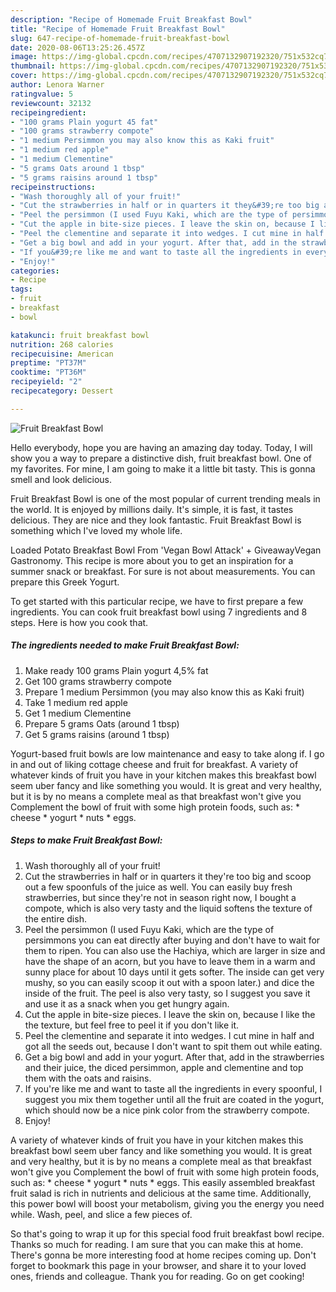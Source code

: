 ```yaml
---
description: "Recipe of Homemade Fruit Breakfast Bowl"
title: "Recipe of Homemade Fruit Breakfast Bowl"
slug: 647-recipe-of-homemade-fruit-breakfast-bowl
date: 2020-08-06T13:25:26.457Z
image: https://img-global.cpcdn.com/recipes/4707132907192320/751x532cq70/fruit-breakfast-bowl-recipe-main-photo.jpg
thumbnail: https://img-global.cpcdn.com/recipes/4707132907192320/751x532cq70/fruit-breakfast-bowl-recipe-main-photo.jpg
cover: https://img-global.cpcdn.com/recipes/4707132907192320/751x532cq70/fruit-breakfast-bowl-recipe-main-photo.jpg
author: Lenora Warner
ratingvalue: 5
reviewcount: 32132
recipeingredient:
- "100 grams Plain yogurt 45 fat"
- "100 grams strawberry compote"
- "1 medium Persimmon you may also know this as Kaki fruit"
- "1 medium red apple"
- "1 medium Clementine"
- "5 grams Oats around 1 tbsp"
- "5 grams raisins around 1 tbsp"
recipeinstructions:
- "Wash thoroughly all of your fruit!"
- "Cut the strawberries in half or in quarters it they&#39;re too big and scoop out a few spoonfuls of the juice as well. You can easily buy fresh strawberries, but since they&#39;re not in season right now, I bought a compote, which is also very tasty and the liquid softens the texture of the entire dish."
- "Peel the persimmon (I used Fuyu Kaki, which are the type of persimmons you can eat directly after buying and don&#39;t have to wait for them to ripen. You can also use the Hachiya, which are larger in size and have the shape of an acorn, but you have to leave them in a warm and sunny place for about 10 days until it gets softer. The inside can get very mushy, so you can easily scoop it out with a spoon later.) and dice the inside of the fruit. The peel is also very tasty, so I suggest you save it and use it as a snack when you get hungry again."
- "Cut the apple in bite-size pieces. I leave the skin on, because I like the the texture, but feel free to peel it if you don&#39;t like it."
- "Peel the clementine and separate it into wedges. I cut mine in half and got all the seeds out, because I don&#39;t want to spit them out while eating."
- "Get a big bowl and add in your yogurt. After that, add in the strawberries and their juice, the diced persimmon, apple and clementine and top them with the oats and raisins."
- "If you&#39;re like me and want to taste all the ingredients in every spoonful, I suggest you mix them together until all the fruit are coated in the yogurt, which should now be a nice pink color from the strawberry compote."
- "Enjoy!"
categories:
- Recipe
tags:
- fruit
- breakfast
- bowl

katakunci: fruit breakfast bowl 
nutrition: 268 calories
recipecuisine: American
preptime: "PT37M"
cooktime: "PT36M"
recipeyield: "2"
recipecategory: Dessert

---
```



![Fruit Breakfast Bowl](https://img-global.cpcdn.com/recipes/4707132907192320/751x532cq70/fruit-breakfast-bowl-recipe-main-photo.jpg)

Hello everybody, hope you are having an amazing day today. Today, I will show you a way to prepare a distinctive dish, fruit breakfast bowl. One of my favorites. For mine, I am going to make it a little bit tasty. This is gonna smell and look delicious.

Fruit Breakfast Bowl is one of the most popular of current trending meals in the world. It is enjoyed by millions daily. It's simple, it is fast, it tastes delicious. They are nice and they look fantastic. Fruit Breakfast Bowl is something which I've loved my whole life.

Loaded Potato Breakfast Bowl From &#39;Vegan Bowl Attack&#39; + GiveawayVegan Gastronomy. This recipe is more about you to get an inspiration for a summer snack or breakfast. For sure is not about measurements. You can prepare this Greek Yogurt.


To get started with this particular recipe, we have to first prepare a few ingredients. You can cook fruit breakfast bowl using 7 ingredients and 8 steps. Here is how you cook that.

<!--inarticleads1-->

##### The ingredients needed to make Fruit Breakfast Bowl:

1. Make ready 100 grams Plain yogurt 4,5% fat
1. Get 100 grams strawberry compote
1. Prepare 1 medium Persimmon (you may also know this as Kaki fruit)
1. Take 1 medium red apple
1. Get 1 medium Clementine
1. Prepare 5 grams Oats (around 1 tbsp)
1. Get 5 grams raisins (around 1 tbsp)


Yogurt-based fruit bowls are low maintenance and easy to take along if. I go in and out of liking cottage cheese and fruit for breakfast. A variety of whatever kinds of fruit you have in your kitchen makes this breakfast bowl seem uber fancy and like something you would. It is great and very healthy, but it is by no means a complete meal as that breakfast won&#39;t give you Complement the bowl of fruit with some high protein foods, such as: * cheese * yogurt * nuts * eggs. 

<!--inarticleads2-->

##### Steps to make Fruit Breakfast Bowl:

1. Wash thoroughly all of your fruit!
1. Cut the strawberries in half or in quarters it they&#39;re too big and scoop out a few spoonfuls of the juice as well. You can easily buy fresh strawberries, but since they&#39;re not in season right now, I bought a compote, which is also very tasty and the liquid softens the texture of the entire dish.
1. Peel the persimmon (I used Fuyu Kaki, which are the type of persimmons you can eat directly after buying and don&#39;t have to wait for them to ripen. You can also use the Hachiya, which are larger in size and have the shape of an acorn, but you have to leave them in a warm and sunny place for about 10 days until it gets softer. The inside can get very mushy, so you can easily scoop it out with a spoon later.) and dice the inside of the fruit. The peel is also very tasty, so I suggest you save it and use it as a snack when you get hungry again.
1. Cut the apple in bite-size pieces. I leave the skin on, because I like the the texture, but feel free to peel it if you don&#39;t like it.
1. Peel the clementine and separate it into wedges. I cut mine in half and got all the seeds out, because I don&#39;t want to spit them out while eating.
1. Get a big bowl and add in your yogurt. After that, add in the strawberries and their juice, the diced persimmon, apple and clementine and top them with the oats and raisins.
1. If you&#39;re like me and want to taste all the ingredients in every spoonful, I suggest you mix them together until all the fruit are coated in the yogurt, which should now be a nice pink color from the strawberry compote.
1. Enjoy!


A variety of whatever kinds of fruit you have in your kitchen makes this breakfast bowl seem uber fancy and like something you would. It is great and very healthy, but it is by no means a complete meal as that breakfast won&#39;t give you Complement the bowl of fruit with some high protein foods, such as: * cheese * yogurt * nuts * eggs. This easily assembled breakfast fruit salad is rich in nutrients and delicious at the same time. Additionally, this power bowl will boost your metabolism, giving you the energy you need while. Wash, peel, and slice a few pieces of. 

So that's going to wrap it up for this special food fruit breakfast bowl recipe. Thanks so much for reading. I am sure that you can make this at home. There's gonna be more interesting food at home recipes coming up. Don't forget to bookmark this page in your browser, and share it to your loved ones, friends and colleague. Thank you for reading. Go on get cooking!
